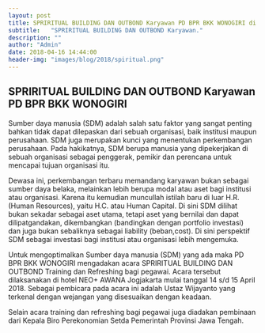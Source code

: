 ```yaml
---
layout: post
title: SPRIRITUAL BUILDING DAN OUTBOND Karyawan PD BPR BKK WONOGIRI di hotel NEO+ AWANA Jogjakarta
subtitle:   "SPRIRITUAL BUILDING DAN OUTBOND Karyawan."
description: ""
author: "Admin"
date: 2018-04-16 14:44:00
header-img: "images/blog/2018/spiritual.png"
---
```



## SPRIRITUAL BUILDING DAN OUTBOND Karyawan PD BPR BKK WONOGIRI

Sumber daya manusia (SDM) adalah salah satu faktor yang sangat penting bahkan tidak dapat dilepaskan dari sebuah organisasi, baik institusi maupun perusahaan. SDM juga merupakan kunci yang menentukan perkembangan perusahaan. Pada hakikatnya, SDM berupa manusia yang dipekerjakan di sebuah organisasi sebagai penggerak, pemikir dan perencana untuk mencapai tujuan organisasi itu.

Dewasa ini, perkembangan terbaru memandang karyawan bukan sebagai sumber daya belaka, melainkan lebih berupa modal atau aset bagi institusi atau organisasi. Karena itu kemudian muncullah istilah baru di luar H.R. (Human Resources), yaitu H.C. atau Human Capital. Di sini SDM dilihat bukan sekadar sebagai aset utama, tetapi aset yang bernilai dan dapat dilipatgandakan, dikembangkan (bandingkan dengan portfolio investasi) dan juga bukan sebaliknya sebagai liability (beban,cost). Di sini perspektif SDM sebagai investasi bagi institusi atau organisasi lebih mengemuka.

Untuk mengoptimalkan Sumber daya manusia (SDM) yang ada maka PD BPR BKK WONOGIRI mengadakan acara SPRIRITUAL BUILDING DAN OUTBOND Training dan Refreshing bagi pegawai. Acara tersebut dilaksanakan di hotel NEO+ AWANA Jogjakarta mulai tanggal 14 s/d 15 April 2018. Sebagai pembicara pada acara ini adalah Ustaz Wijayanto yang terkenal dengan wejangan yang disesuaikan dengan keadaan.

Selain acara training dan refreshing bagi pegawai juga diadakan pembinaan dari Kepala Biro Perekonomian Setda Pemerintah Provinsi Jawa Tengah. 
